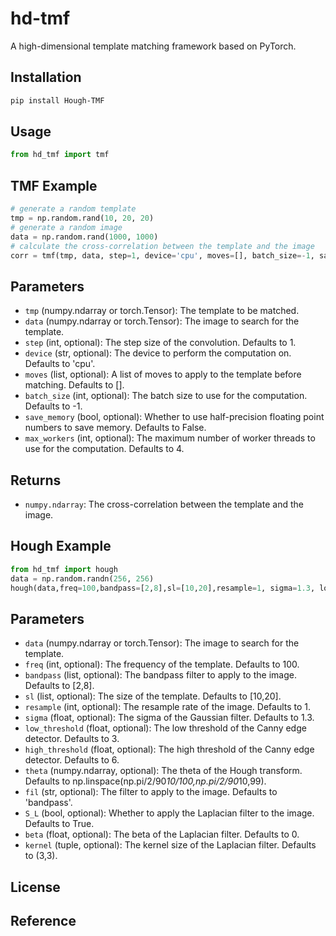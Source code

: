 # hd-tmf
A high-dimensional template matching framework based on PyTorch.

## Installation
```bash
pip install Hough-TMF
```

## Usage
```python
from hd_tmf import tmf
```

## TMF Example
```python
# generate a random template
tmp = np.random.rand(10, 20, 20)
# generate a random image
data = np.random.rand(1000, 1000)
# calculate the cross-correlation between the template and the image
corr = tmf(tmp, data, step=1, device='cpu', moves=[], batch_size=-1, save_memory=False, max_workers=4)
```

## Parameters
- `tmp` (numpy.ndarray or torch.Tensor): The template to be matched.
- `data` (numpy.ndarray or torch.Tensor): The image to search for the template.
- `step` (int, optional): The step size of the convolution. Defaults to 1.
- `device` (str, optional): The device to perform the computation on. Defaults to 'cpu'.
- `moves` (list, optional): A list of moves to apply to the template before matching. Defaults to [].
- `batch_size` (int, optional): The batch size to use for the computation. Defaults to -1.
- `save_memory` (bool, optional): Whether to use half-precision floating point numbers to save memory. Defaults to False.
- `max_workers` (int, optional): The maximum number of worker threads to use for the computation. Defaults to 4.

## Returns
- `numpy.ndarray`: The cross-correlation between the template and the image.

## Hough Example
```python
from hd_tmf import hough
data = np.random.randn(256, 256)
hough(data,freq=100,bandpass=[2,8],sl=[10,20],resample=1, sigma=1.3, low_threshold=3, high_threshold=6,theta=np.linspace(np.pi/2/90*10/100,np.pi/2/90*10,99), fil='bandpass', S_L=True,beta=0,kernel=(3,3))
```

## Parameters
- `data` (numpy.ndarray or torch.Tensor): The image to search for the template.
- `freq` (int, optional): The frequency of the template. Defaults to 100.
- `bandpass` (list, optional): The bandpass filter to apply to the image. Defaults to [2,8].
- `sl` (list, optional): The size of the template. Defaults to [10,20].
- `resample` (int, optional): The resample rate of the image. Defaults to 1.
- `sigma` (float, optional): The sigma of the Gaussian filter. Defaults to 1.3.
- `low_threshold` (float, optional): The low threshold of the Canny edge detector. Defaults to 3.
- `high_threshold` (float, optional): The high threshold of the Canny edge detector. Defaults to 6.
- `theta` (numpy.ndarray, optional): The theta of the Hough transform. Defaults to np.linspace(np.pi/2/90*10/100,np.pi/2/90*10,99).
- `fil` (str, optional): The filter to apply to the image. Defaults to 'bandpass'.
- `S_L` (bool, optional): Whether to apply the Laplacian filter to the image. Defaults to True.
- `beta` (float, optional): The beta of the Laplacian filter. Defaults to 0.
- `kernel` (tuple, optional): The kernel size of the Laplacian filter. Defaults to (3,3).


## License

## Reference
